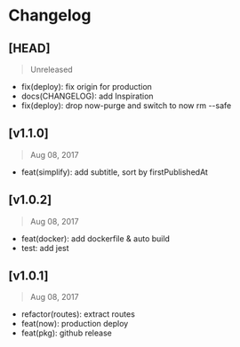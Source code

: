 # Changelog

## [HEAD]
> Unreleased

* fix(deploy): fix origin for production
* docs(CHANGELOG): add Inspiration
* fix(deploy): drop now-purge and switch to now rm --safe

## [v1.1.0]
> Aug 08, 2017

* feat(simplify): add subtitle, sort by firstPublishedAt 

## [v1.0.2]
> Aug 08, 2017

* feat(docker): add dockerfile & auto build
* test: add jest

## [v1.0.1]
> Aug 08, 2017

* refactor(routes): extract routes
* feat(now): production deploy
* feat(pkg):  github release
